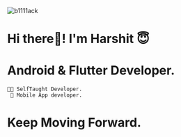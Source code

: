 ![b1111ack](https://user-images.githubusercontent.com/79707850/130285432-6fc00201-dc07-409b-9c8a-12d1e0eafc45.jpg)

   # Hi there👋! I'm Harshit 😇

   # Android & Flutter Developer.
    👨‍💻 SelfTaught Developer.
     📱 Mobile App developer.
   # Keep Moving Forward.
